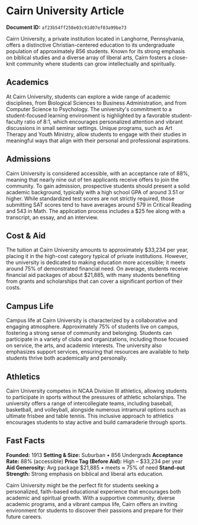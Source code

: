 # Cairn University Article

**Document ID:** `af23b54ff258e03c91d07ef03a99be73`

Cairn University, a private institution located in Langhorne, Pennsylvania, offers a distinctive Christian-centered education to its undergraduate population of approximately 856 students. Known for its strong emphasis on biblical studies and a diverse array of liberal arts, Cairn fosters a close-knit community where students can grow intellectually and spiritually.

## Academics
At Cairn University, students can explore a wide range of academic disciplines, from Biological Sciences to Business Administration, and from Computer Science to Psychology. The university's commitment to a student-focused learning environment is highlighted by a favorable student-faculty ratio of 8:1, which encourages personalized attention and vibrant discussions in small seminar settings. Unique programs, such as Art Therapy and Youth Ministry, allow students to engage with their studies in meaningful ways that align with their personal and professional aspirations.

## Admissions
Cairn University is considered accessible, with an acceptance rate of 88%, meaning that nearly nine out of ten applicants receive offers to join the community. To gain admission, prospective students should present a solid academic background, typically with a high school GPA of around 3.51 or higher. While standardized test scores are not strictly required, those submitting SAT scores tend to have averages around 579 in Critical Reading and 543 in Math. The application process includes a $25 fee along with a transcript, an essay, and an interview.

## Cost & Aid
The tuition at Cairn University amounts to approximately $33,234 per year, placing it in the high-cost category typical of private institutions. However, the university is dedicated to making education more accessible; it meets around 75% of demonstrated financial need. On average, students receive financial aid packages of about $21,885, with many students benefiting from grants and scholarships that can cover a significant portion of their costs.

## Campus Life
Campus life at Cairn University is characterized by a collaborative and engaging atmosphere. Approximately 75% of students live on campus, fostering a strong sense of community and belonging. Students can participate in a variety of clubs and organizations, including those focused on service, the arts, and academic interests. The university also emphasizes support services, ensuring that resources are available to help students thrive both academically and personally.

## Athletics
Cairn University competes in NCAA Division III athletics, allowing students to participate in sports without the pressures of athletic scholarships. The university offers a range of intercollegiate teams, including baseball, basketball, and volleyball, alongside numerous intramural options such as ultimate frisbee and table tennis. This inclusive approach to athletics encourages students to stay active and build camaraderie through sports.

## Fast Facts
**Founded:** 1913
**Setting & Size:** Suburban • 856 Undergrads
**Acceptance Rate:** 88% (accessible)
**Price Tag (Before Aid):** High – $33,234 per year
**Aid Generosity:** Avg package $21,885 • meets ≈ 75% of need
**Stand-out Strength:** Strong emphasis on biblical and liberal arts education.

Cairn University might be the perfect fit for students seeking a personalized, faith-based educational experience that encourages both academic and spiritual growth. With a supportive community, diverse academic programs, and a vibrant campus life, Cairn offers an inviting environment for students to discover their passions and prepare for their future careers.
